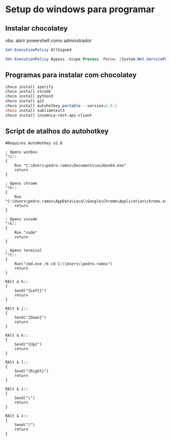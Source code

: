 # Setup do windows para programar

## Instalar chocolatey

obs: abrir powershell como admnistrador

```powershell
Set-ExecutionPolicy AllSigned

Set-ExecutionPolicy Bypass -Scope Process -Force; [System.Net.ServicePointManager]::SecurityProtocol = [System.Net.ServicePointManager]::SecurityProtocol -bor 3072; iex ((New-Object System.Net.WebClient).DownloadString('https://community.chocolatey.org/install.ps1'))
```

## Programas para instalar com chocolatey
```powershell
choco install spotify
choco install vscode
choco install python3
choco install git
choco install autohotkey.portable --version=2.0.2
choco install sublimetext3
choco install insomnia-rest-api-client
```

## Script de atalhos do autohotkey
```autohotkey
#Requires AutoHotkey v2.0

; Opens winbox
^!i::
{
    Run "C:\Users\pedro.ramos\Documents\winbox64.exe"
    return
}

; Opens chrome
^!h::
{
    Run "C:\Users\pedro.ramos\AppData\Local\Google\Chrome\Application\chrome.exe"
    return
}

; Opens vscode
^!k::
{
	Run "code"
	return
}

; Opens terminal
^!t::
{
    Run("cmd.exe /k cd C:\\Users\\pedro.ramos")
    return
}

RAlt & h::
{
    Send("{Left}")
    return
}

RAlt & j::
{
    Send("{Down}")
    return
}

RAlt & k::
{
    Send("{Up}")
    return
}

RAlt & l::
{
    Send("{Right}")
    return
}

RAlt & z::
{
    Send("\")
    return 
}

RAlt & x::
{
    Send("|")
    return
}
```
